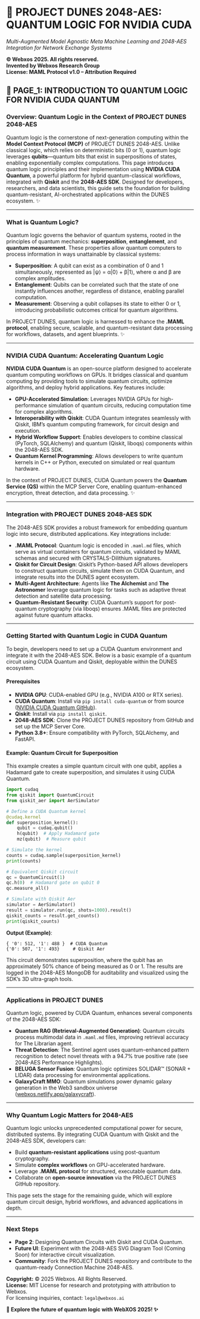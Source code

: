 # 🐪 **PROJECT DUNES 2048-AES: QUANTUM LOGIC FOR NVIDIA CUDA**

*Multi-Augmented Model Agnostic Meta Machine Learning and 2048-AES Integration for Network Exchange Systems*

**© Webxos 2025. All rights reserved.**  
**Invented by Webxos Research Group**  
**License: MAML Protocol v1.0 – Attribution Required**

## 📜 **PAGE_1: INTRODUCTION TO QUANTUM LOGIC FOR NVIDIA CUDA QUANTUM**

### **Overview: Quantum Logic in the Context of PROJECT DUNES 2048-AES**
Quantum logic is the cornerstone of next-generation computing within the **Model Context Protocol (MCP)** of PROJECT DUNES 2048-AES. Unlike classical logic, which relies on deterministic bits (0 or 1), quantum logic leverages **qubits**—quantum bits that exist in superpositions of states, enabling exponentially complex computations. This page introduces quantum logic principles and their implementation using **NVIDIA CUDA Quantum**, a powerful platform for hybrid quantum-classical workflows, integrated with **Qiskit** and the **2048-AES SDK**. Designed for developers, researchers, and data scientists, this guide sets the foundation for building quantum-resistant, AI-orchestrated applications within the DUNES ecosystem. ✨

---

### **What is Quantum Logic?**
Quantum logic governs the behavior of quantum systems, rooted in the principles of quantum mechanics: **superposition**, **entanglement**, and **quantum measurement**. These properties allow quantum computers to process information in ways unattainable by classical systems:

- **Superposition**: A qubit can exist as a combination of 0 and 1 simultaneously, represented as |ψ⟩ = α|0⟩ + β|1⟩, where α and β are complex amplitudes.
- **Entanglement**: Qubits can be correlated such that the state of one instantly influences another, regardless of distance, enabling parallel computation.
- **Measurement**: Observing a qubit collapses its state to either 0 or 1, introducing probabilistic outcomes critical for quantum algorithms.

In PROJECT DUNES, quantum logic is harnessed to enhance the **.MAML protocol**, enabling secure, scalable, and quantum-resistant data processing for workflows, datasets, and agent blueprints. ✨

---

### **NVIDIA CUDA Quantum: Accelerating Quantum Logic**
**NVIDIA CUDA Quantum** is an open-source platform designed to accelerate quantum computing workflows on GPUs. It bridges classical and quantum computing by providing tools to simulate quantum circuits, optimize algorithms, and deploy hybrid applications. Key features include:

- **GPU-Accelerated Simulation**: Leverages NVIDIA GPUs for high-performance simulation of quantum circuits, reducing computation time for complex algorithms.
- **Interoperability with Qiskit**: CUDA Quantum integrates seamlessly with Qiskit, IBM’s quantum computing framework, for circuit design and execution.
- **Hybrid Workflow Support**: Enables developers to combine classical (PyTorch, SQLAlchemy) and quantum (Qiskit, liboqs) components within the 2048-AES SDK.
- **Quantum Kernel Programming**: Allows developers to write quantum kernels in C++ or Python, executed on simulated or real quantum hardware.

In the context of PROJECT DUNES, CUDA Quantum powers the **Quantum Service (QS)** within the MCP Server Core, enabling quantum-enhanced encryption, threat detection, and data processing. ✨

---

### **Integration with PROJECT DUNES 2048-AES SDK**
The 2048-AES SDK provides a robust framework for embedding quantum logic into secure, distributed applications. Key integrations include:

- **.MAML Protocol**: Quantum logic is encoded in `.maml.md` files, which serve as virtual containers for quantum circuits, validated by MAML schemas and secured with CRYSTALS-Dilithium signatures.
- **Qiskit for Circuit Design**: Qiskit’s Python-based API allows developers to construct quantum circuits, simulate them on CUDA Quantum, and integrate results into the DUNES agent ecosystem.
- **Multi-Agent Architecture**: Agents like **The Alchemist** and **The Astronomer** leverage quantum logic for tasks such as adaptive threat detection and satellite data processing.
- **Quantum-Resistant Security**: CUDA Quantum’s support for post-quantum cryptography (via liboqs) ensures .MAML files are protected against future quantum attacks.

---

### **Getting Started with Quantum Logic in CUDA Quantum**
To begin, developers need to set up a CUDA Quantum environment and integrate it with the 2048-AES SDK. Below is a basic example of a quantum circuit using CUDA Quantum and Qiskit, deployable within the DUNES ecosystem.

#### **Prerequisites**
- **NVIDIA GPU**: CUDA-enabled GPU (e.g., NVIDIA A100 or RTX series).
- **CUDA Quantum**: Install via `pip install cuda-quantum` or from source ([NVIDIA CUDA Quantum GitHub](https://github.com/NVIDIA/cuda-quantum)).
- **Qiskit**: Install via `pip install qiskit`.
- **2048-AES SDK**: Clone the PROJECT DUNES repository from GitHub and set up the MCP Server Core.
- **Python 3.8+**: Ensure compatibility with PyTorch, SQLAlchemy, and FastAPI.

#### **Example: Quantum Circuit for Superposition**
This example creates a simple quantum circuit with one qubit, applies a Hadamard gate to create superposition, and simulates it using CUDA Quantum.

```python
import cudaq
from qiskit import QuantumCircuit
from qiskit_aer import AerSimulator

# Define a CUDA Quantum kernel
@cudaq.kernel
def superposition_kernel():
    qubit = cudaq.qubit()
    h(qubit)  # Apply Hadamard gate
    mz(qubit)  # Measure qubit

# Simulate the kernel
counts = cudaq.sample(superposition_kernel)
print(counts)

# Equivalent Qiskit circuit
qc = QuantumCircuit(1)
qc.h(0)  # Hadamard gate on qubit 0
qc.measure_all()

# Simulate with Qiskit Aer
simulator = AerSimulator()
result = simulator.run(qc, shots=1000).result()
qiskit_counts = result.get_counts()
print(qiskit_counts)
```

**Output (Example)**:
```
{ '0': 512, '1': 488 }  # CUDA Quantum
{'0': 507, '1': 493}     # Qiskit Aer
```

This circuit demonstrates superposition, where the qubit has an approximately 50% chance of being measured as 0 or 1. The results are logged in the 2048-AES MongoDB for auditability and visualized using the SDK’s 3D ultra-graph tools.

---

### **Applications in PROJECT DUNES**
Quantum logic, powered by CUDA Quantum, enhances several components of the 2048-AES SDK:

- **Quantum RAG (Retrieval-Augmented Generation)**: Quantum circuits process multimodal data in `.maml.md` files, improving retrieval accuracy for The Librarian agent.
- **Threat Detection**: The Sentinel agent uses quantum-enhanced pattern recognition to detect novel threats with a 94.7% true positive rate (see 2048-AES Performance Highlights).
- **BELUGA Sensor Fusion**: Quantum logic optimizes SOLIDAR™ (SONAR + LIDAR) data processing for environmental applications.
- **GalaxyCraft MMO**: Quantum simulations power dynamic galaxy generation in the Web3 sandbox universe ([webxos.netlify.app/galaxycraft](https://webxos.netlify.app/galaxycraft)).

---

### **Why Quantum Logic Matters for 2048-AES**
Quantum logic unlocks unprecedented computational power for secure, distributed systems. By integrating CUDA Quantum with Qiskit and the 2048-AES SDK, developers can:

- Build **quantum-resistant applications** using post-quantum cryptography.
- Simulate **complex workflows** on GPU-accelerated hardware.
- Leverage **.MAML protocol** for structured, executable quantum data.
- Collaborate on **open-source innovation** via the PROJECT DUNES GitHub repository.

This page sets the stage for the remaining guide, which will explore quantum circuit design, hybrid workflows, and advanced applications in depth.

---

### **Next Steps**
- **Page 2**: Designing Quantum Circuits with Qiskit and CUDA Quantum.
- **Future UI**: Experiment with the 2048-AES SVG Diagram Tool (Coming Soon) for interactive circuit visualization.
- **Community**: Fork the PROJECT DUNES repository and contribute to the quantum-ready Connection Machine 2048-AES.

**Copyright:** © 2025 Webxos. All Rights Reserved.  
**License:** MIT License for research and prototyping with attribution to Webxos.  
For licensing inquiries, contact: `legal@webxos.ai`

**🐪 Explore the future of quantum logic with WebXOS 2025! ✨**